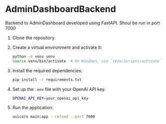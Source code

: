 # AdminDashboardBackend
Backend to AdminDashboard developed using FastAPI. Shoul be run in port 7000

1. Clone the repository.
2. Create a virtual environment and activate it:
    ```bash
    python -m venv venv
    source venv/bin/activate  # On Windows, use `venv\Scripts\activate`
    ```
3. Install the required dependencies:
    ```bash
    pip install -r requirements.txt
    ```
4. Set up the `.env` file with your OpenAI API key.
    ```bash
    OPENAI_API_KEY=your_openai_api_key
    ```

6. Run the application:
    ```bash
    uvicorn main:app --reload --port 7000
    ```
